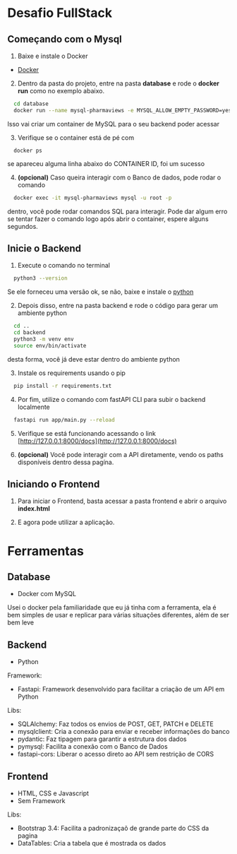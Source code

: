 # Desafio FullStack

## Começando com o Mysql

1. Baixe e instale o Docker

  - [Docker](https://www.docker.com/)

2. Dentro da pasta do projeto, entre na pasta **database** e rode o **docker run** como no exemplo abaixo.

  ```bash
    cd database
    docker run --name mysql-pharmaviews -e MYSQL_ALLOW_EMPTY_PASSWORD=yes -e MYSQL_DATABASE=db -p 3306:3306 -v $(pwd)/mysql_init:/docker-entrypoint-initdb.d -d mysql:latest
  ```

Isso vai criar um container de MySQL para o seu backend poder acessar

3. Verifique se o container está de pé com

  ```base
    docker ps
  ```

  se apareceu alguma linha abaixo do CONTAINER ID, foi um sucesso

4. **(opcional)** Caso queira interagir com o Banco de dados, pode rodar o comando

  ```bash
    docker exec -it mysql-pharmaviews mysql -u root -p
  ```

  dentro, você pode rodar comandos SQL para interagir.
  Pode dar algum erro se tentar fazer o comando logo após abrir o container, espere alguns segundos.

## Inicie o Backend

1. Execute o comando no terminal 

```bash
  python3 --version
```

Se ele forneceu uma versão ok, se não, baixe e instale o [python](https://www.python.org/downloads/)

2. Depois disso, entre na pasta backend e rode o código para gerar um ambiente python

```bash
  cd ..
  cd backend
  python3 -m venv env
  source env/bin/activate
```

desta forma, você já deve estar dentro do ambiente python

3. Instale os requirements usando o pip

```bash
  pip install -r requirements.txt
```

4. Por fim, utilize o comando com fastAPI CLI para subir o backend localmente

```bash
  fastapi run app/main.py --reload
```

5. Verifique se está funcionando acessando o link [http://127.0.0.1:8000/docs](http://127.0.0.1:8000/docs)

6. **(opcional)** Você pode interagir com a API diretamente, vendo os paths disponíveis dentro dessa pagína.

## Iniciando o Frontend

1. Para iniciar o Frontend, basta acessar a pasta frontend e abrir o arquivo **index.html**

2. E agora pode utilizar a aplicação.

# Ferramentas

## Database

- Docker com MySQL

Usei o docker pela familiaridade que eu já tinha com a ferramenta, ela é bem simples de usar e replicar para várias situações diferentes, além de ser bem leve

## Backend

- Python

Framework:
  - Fastapi: Framework desenvolvido para facilitar a criação de um API em Python

Libs:
  - SQLAlchemy: Faz todos os envios de POST, GET, PATCH e DELETE
  - mysqlclient: Cria a conexão para enviar e receber informações do banco
  - pydantic: Faz tipagem para garantir a estrutura dos dados
  - pymysql: Facilita a conexão com o Banco de Dados
  - fastapi-cors: Liberar o acesso direto ao API sem restrição de CORS

## Frontend

  - HTML, CSS e Javascript
  - Sem Framework

Libs:
  - Bootstrap 3.4: Facilita a padronizaçaõ de grande parte do CSS da pagina
  - DataTables: Cria a tabela que é mostrada os dados
  
